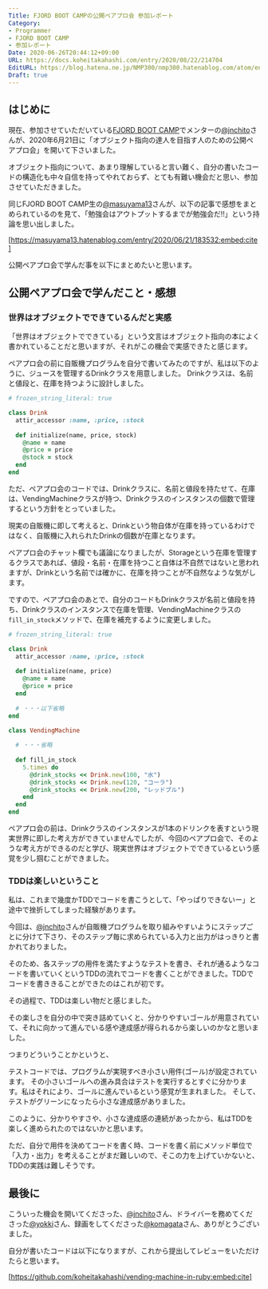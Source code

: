 ```yaml
---
Title: FJORD BOOT CAMPの公開ペアプロ会 参加レポート
Category:
- Programmer
- FJORD BOOT CAMP
- 参加レポート
Date: 2020-06-26T20:44:12+09:00
URL: https://docs.koheitakahashi.com/entry/2020/08/22/214704
EditURL: https://blog.hatena.ne.jp/NMP300/nmp300.hatenablog.com/atom/entry/26006613590245553
Draft: true
---
```


## はじめに

現在、参加させていただいている[FJORD  BOOT CAMP](https://bootcamp.fjord.jp/)でメンターの[@jnchito](https://twitter.com/jnchito)さんが、2020年6月21日に「オブジェクト指向の達人を目指す人のための公開ペアプロ会」を開いて下さいました。

オブジェクト指向について、あまり理解していると言い難く、自分の書いたコードの構造化も中々自信を持ってやれておらず、とても有難い機会だと思い、参加させていただきました。

同じFJORD BOOT CAMP生の[@masuyama13](https://twitter.com/masuyama_13)さんが、以下の記事で感想をまとめられているのを見て、「勉強会はアウトプットするまでが勉強会だ!!」という持論を思い出しました。



[https://masuyama13.hatenablog.com/entry/2020/06/21/183532:embed:cite]



公開ペアプロ会で学んだ事を以下にまとめたいと思います。


## 公開ペアプロ会で学んだこと・感想

### 世界はオブジェクトでできているんだと実感

「世界はオブジェクトでできている」という文言はオブジェクト指向の本によく書かれていることだと思いますが、それがこの機会で実感できたと感じます。

ペアプロ会の前に自販機プログラムを自分で書いてみたのですが、私は以下のように、ジュースを管理するDrinkクラスを用意しました。
Drinkクラスは、名前と値段と、在庫を持つように設計しました。


```Ruby
# frozen_string_literal: true

class Drink
  attir_accessor :name, :price, :stock
  
  def initialize(name, price, stock)
    @name = name
    @price = price
    @stock = stock
  end
end

```

ただ、ペアプロ会のコードでは、Drinkクラスに、名前と値段を持たせて、在庫は、VendingMachineクラスが持つ、Drinkクラスのインスタンスの個数で管理するという方針をとっていました。

現実の自販機に即して考えると、Drinkという物自体が在庫を持っているわけではなく、自販機に入れられたDrinkの個数が在庫となります。

ペアプロ会のチャット欄でも議論になりましたが、Storageという在庫を管理するクラスであれば、値段・名前・在庫を持つこと自体は不自然ではないと思われますが、Drinkという名前では確かに、在庫を持つことが不自然なような気がします。

ですので、ペアプロ会のあとで、自分のコードもDrinkクラスが名前と値段を持ち、Drinkクラスのインスタンスで在庫を管理、VendingMachineクラスの`fill_in_stock`メソッドで、在庫を補充するように変更しました。


```Ruby
# frozen_string_literal: true

class Drink
  attir_accessor :name, :price, :stock
  
  def initialize(name, price)
    @name = name
    @price = price
  end
  
  # ・・・以下省略
end

class VendingMachine
  
  # ・・・省略
  
  def fill_in_stock
    5.times do
      @drink_stocks << Drink.new(100, "水")
      @drink_stocks << Drink.new(120, "コーラ")
      @drink_stocks << Drink.new(200, "レッドブル")
    end
  end
end

```


ペアプロ会の前は、Drinkクラスのインスタンスが1本のドリンクを表すという現実世界に即した考え方ができていませんでしたが、今回のペアプロ会で、そのような考え方ができるのだと学び、現実世界はオブジェクトでできているという感覚を少し掴むことができました。


### TDDは楽しいということ

私は、これまで幾度かTDDでコードを書こうとして、「やっぱりできないー」と途中で挫折してしまった経験があります。

今回は、[@jnchito](https://twitter.com/jnchito)さんが自販機プログラムを取り組みやすいようにステップごとに分けて下さり、そのステップ毎に求められている入力と出力がはっきりと書かれておりました。

そのため、各ステップの用件を満たすようなテストを書き、それが通るようなコードを書いていくというTDDの流れでコードを書くことができました。TDDでコードを書ききることができたのはこれが初です。

その過程で、TDDは楽しい物だと感じました。

その楽しさを自分の中で突き詰めていくと、分かりやすいゴールが用意されていて、それに向かって進んでいる感や達成感が得られるから楽しいのかなと思いました。

つまりどういうことかというと、

テストコードでは、プログラムが実現すべき小さい用件(ゴール)が設定されています。
その小さいゴールへの進み具合はテストを実行するとすぐに分かります。私はそれにより、ゴールに進んでいるという感覚が生まれました。
そして、テストがグリーンになったら小さな達成感がありました。

このように、分かりやすさや、小さな達成感の連続があったから、私はTDDを楽しく進められたのではないかと思います。

ただ、自分で用件を決めてコードを書く時、コードを書く前にメソッド単位で「入力・出力」を考えることがまだ難しいので、そこの力を上げていかないと、TDDの実践は難しそうです。


## 最後に

こういった機会を開いてくださった、[@jnchito](https://twitter.com/jnchito)さん、ドライバーを務めてくださった[@yokki](https://twitter.com/yokki387)さん、録画をしてくださった[@komagata](https://twitter.com/komagata)さん、ありがとうございました。

自分が書いたコードは以下になりますが、これから提出してレビューをいただけたらと思います。


[https://github.com/koheitakahashi/vending-machine-in-ruby:embed:cite]

